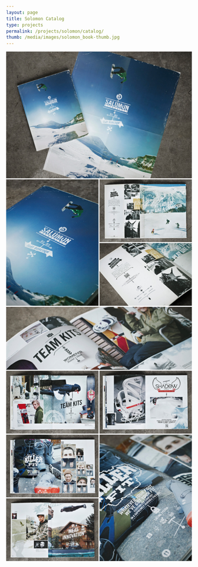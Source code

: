 ```yaml
---
layout: page
title: Solomon Catalog
type: projects
permalink: /projects/solomon/catalog/
thumb: /media/images/solomon_book-thumb.jpg
---
```


![](/media/images/solomon_book_1.jpg) 
![](/media/images/solomon_book_2.jpg)
![](/media/images/solomon_book_3.jpg)
![](/media/images/solomon_book_4.jpg)
